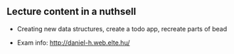 ## Lecture content in a nuthsell
 - Creating new data structures, create a todo app, recreate parts of bead

 - Exam info: http://daniel-h.web.elte.hu/